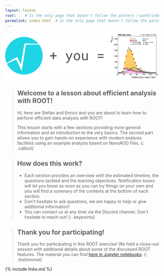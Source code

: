 ```yaml
---
layout: lesson
root: .  # Is the only page that doesn't follow the pattern /:path/index.html
permalink: index.html  # Is the only page that doesn't follow the pattern /:path/index.html
---
```


![](fig/banner.png)

> ## Welcome to a lesson about efficient analysis with ROOT!
> Hi, here are Stefan and Enrico and you are about to learn how to perform efficient data analysis with ROOT!
>
> This lesson starts with a few sections providing more general information and an introduction to the very basics. The second part allows you to gain hands-on experience with modern analysis facilities using an example analysis based on NanoAOD files.
{: .callout}

> ## How does this work?
> - Each section provides an overview with the estimated timeline, the questions tackled and the learning objectives. Notification boxes will let you know as soon as you can try things on your own and you will find a summary of the contents at the bottom of each section.
> - Don't hesitate to ask questions, we are happy to help or give additional information!
> - You can contact us at any time via the Discord channel. Don't hesitate to reach out!
{: .keypoints}

> ## Thank you for participating!
> Thank you for participating in this ROOT exercise! We held a close-out session with additional details about some of the discussed ROOT features. The material you can find [here in Jupyter notebooks](https://github.com/CMSDAS/root-close-out).
{: .testimonial}

<!-- this is an html comment -->

{% include links.md %}
